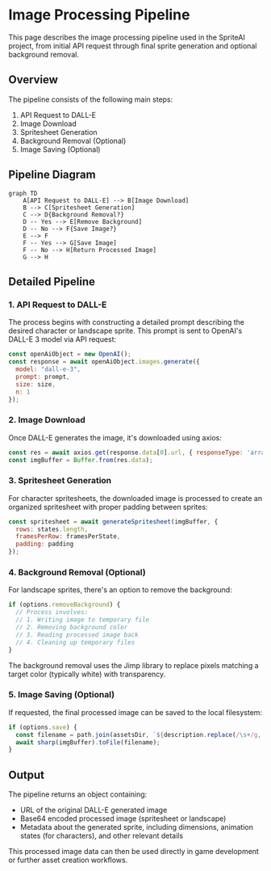 # Image Processing Pipeline

This page describes the image processing pipeline used in the SpriteAI project, from initial API request through final sprite generation and optional background removal.

## Overview

The pipeline consists of the following main steps:

1. API Request to DALL-E
2. Image Download 
3. Spritesheet Generation
4. Background Removal (Optional)
5. Image Saving (Optional)

## Pipeline Diagram

```mermaid
graph TD
    A[API Request to DALL-E] --> B[Image Download]
    B --> C[Spritesheet Generation]
    C --> D{Background Removal?}
    D -- Yes --> E[Remove Background]
    D -- No --> F{Save Image?}
    E --> F
    F -- Yes --> G[Save Image]
    F -- No --> H[Return Processed Image]
    G --> H
```

## Detailed Pipeline

### 1. API Request to DALL-E

The process begins with constructing a detailed prompt describing the desired character or landscape sprite. This prompt is sent to OpenAI's DALL-E 3 model via API request:

```javascript
const openAiObject = new OpenAI();
const response = await openAiObject.images.generate({
  model: "dall-e-3",
  prompt: prompt,
  size: size,
  n: 1
});
```

### 2. Image Download

Once DALL-E generates the image, it's downloaded using axios:

```javascript
const res = await axios.get(response.data[0].url, { responseType: 'arraybuffer' });
const imgBuffer = Buffer.from(res.data);
```

### 3. Spritesheet Generation 

For character spritesheets, the downloaded image is processed to create an organized spritesheet with proper padding between sprites:

```javascript
const spritesheet = await generateSpritesheet(imgBuffer, {
  rows: states.length,
  framesPerRow: framesPerState,
  padding: padding
});
```

### 4. Background Removal (Optional)

For landscape sprites, there's an option to remove the background:

```javascript
if (options.removeBackground) {
  // Process involves:
  // 1. Writing image to temporary file
  // 2. Removing background color
  // 3. Reading processed image back
  // 4. Cleaning up temporary files
}
```

The background removal uses the Jimp library to replace pixels matching a target color (typically white) with transparency.

### 5. Image Saving (Optional)

If requested, the final processed image can be saved to the local filesystem:

```javascript
if (options.save) {
  const filename = path.join(assetsDir, `${description.replace(/\s+/g, '_')}_landscape.png`);
  await sharp(imgBuffer).toFile(filename);
}
```

## Output

The pipeline returns an object containing:

- URL of the original DALL-E generated image
- Base64 encoded processed image (spritesheet or landscape)
- Metadata about the generated sprite, including dimensions, animation states (for characters), and other relevant details

This processed image data can then be used directly in game development or further asset creation workflows.
